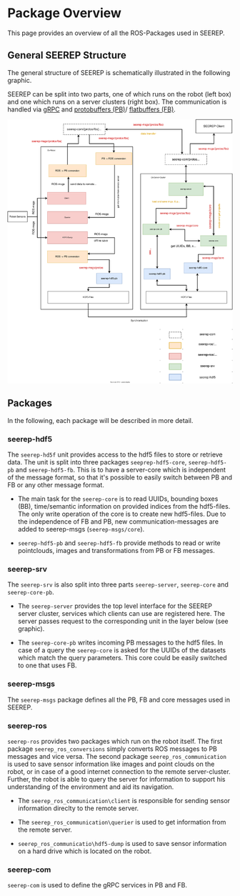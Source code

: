 # Package Overview

This page provides an overview of all the ROS-Packages used in SEEREP.

## General SEEREP Structure

The general structure of SEEREP is schematically illustrated in the following
graphic.

SEEREP can be split into two parts, one of which runs on the robot (left box)
and one which runs on a server clusters (right box). The communication is
handled via [gRPC](https://grpc.io/) and [protobuffers
(PB)](https://developers.google.com/protocol-buffers/docs/overview)/
[flatbuffers (FB)](https://google.github.io/flatbuffers/).

![](imgs/SEEREP-Structure.svg)

## Packages

In the following, each package will be described in more detail.

### seerep-hdf5

The `seerep-hd5f` unit provides access to the hdf5 files to store or retrieve
data. The unit is split into three
packages `seeprep-hdf5-core`, `seerep-hdf5-pb` and `seerep-hdf5-fb`. This is to
have a server-core which is independent of the message format, so that it's
possible to easily switch between PB and FB or any other message format.

* The main task for the `seerep-core` is to read UUIDs, bounding boxes (BB),
  time/semantic information on provided indices from the hdf5-files. The only
  write operation of the core is to create new hdf5-files. Due to the
  independence of FB and PB, new communication-messages are added to seerep-msgs
  (`seerep-msgs/core`).

* `seerep-hdf5-pb` and `seerep-hdf5-fb` provide methods to read or write
  pointclouds, images and transformations from PB or FB  messages.

### seerep-srv

The `seerep-srv` is also split into three parts `seerep-server`, `seerep-core`
and `seerep-core-pb`.

* The `seerep-server` provides the top level interface for the SEEREP server
  cluster, services which clients can use are registered here. The server passes
  request to the corresponding unit in the layer below (see graphic).

* The `seerep-core-pb` writes incoming PB messages to the hdf5 files. In case of
  a query the `seerep-core` is asked for the UUIDs of the datasets which match
  the query parameters. This core could be easily switched to one that uses FB.

### seerep-msgs

The `seerep-msgs` package defines all the PB, FB and core messages used in
SEEREP.

### seerep-ros

`seerep-ros` provides two packages which run on the robot itself. The first
package `seerep_ros_conversions` simply converts ROS messages to PB messages and
vice versa. The second package `seerep_ros_communication` is used to save sensor
information like images and point clouds on the robot, or in case of a good
internet connection to the remote server-cluster. Further, the robot is able to
query the server for information to support his understanding of the environment
and aid its navigation.

* The `seerep_ros_communication\client` is responsible for sending sensor
  information direclty to the remote server.

* The `seerep_ros_communication\querier` is used to get information from the
  remote server.

* `seerep_ros_communicatio\hdf5-dump` is used to save sensor information on a
  hard drive which is located on the robot.

### seerep-com

`seerep-com` is used to define the gRPC services in PB and FB.
